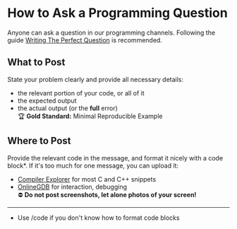 # How to Ask a Programming Question

Anyone can ask a question in our programming channels. Following the guide [Writing The Perfect Question][1] is
recommended.

[1]: https://codeblog.jonskeet.uk/2010/08/29/writing-the-perfect-question/

<!-- inline -->

## What to Post

State your problem clearly and provide all necessary details:

- the relevant portion of your code, or all of it
- the expected output
- the actual output (or the **full** error)<br> :trophy: **Gold Standard:** Minimal Reproducible Example

<!-- inline -->

## Where to Post

Provide the relevant code in the message, and format it nicely with a code block\*. If it's too much for one message,
you can upload it:

- [Compiler Explorer](https://godbolt.org/) for most C and C++ snippets
- [OnlineGDB](https://www.onlinegdb.com/) for interaction, debugging<br> :no_entry: **Do not post screenshots, let alone
  photos of your screen!**

---

- Use /code if you don't know how to format code blocks
